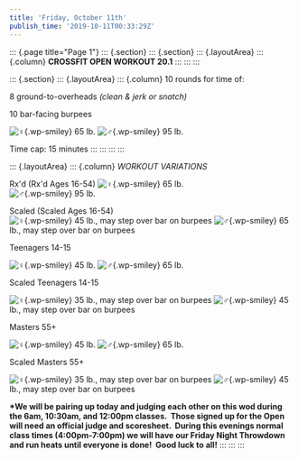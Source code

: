 ```yaml
---
title: 'Friday, October 11th'
publish_time: '2019-10-11T00:33:29Z'
---
```


::: {.page title="Page 1"}
::: {.section}
::: {.section}
::: {.layoutArea}
::: {.column}
**CROSSFIT OPEN WORKOUT 20.1**
:::
:::
:::

::: {.section}
::: {.layoutArea}
::: {.column}
10 rounds for time of:

8 ground-to-overheads *(clean & jerk or snatch)*

10 bar-facing burpees

![♀](https://s0.wp.com/wp-content/mu-plugins/wpcom-smileys/twemoji/2/72x72/2640.png){.wp-smiley}
65 lb.
![♂](https://s0.wp.com/wp-content/mu-plugins/wpcom-smileys/twemoji/2/72x72/2642.png){.wp-smiley}
95 lb.

Time cap: 15 minutes
:::
:::
:::
:::

::: {.layoutArea}
::: {.column}
*WORKOUT VARIATIONS*

Rx'd (Rx'd Ages 16-54)
![♀](https://s0.wp.com/wp-content/mu-plugins/wpcom-smileys/twemoji/2/72x72/2640.png){.wp-smiley}
65 lb.\
![♂](https://s0.wp.com/wp-content/mu-plugins/wpcom-smileys/twemoji/2/72x72/2642.png){.wp-smiley}
95 lb.

Scaled (Scaled Ages 16-54)\
![♀](https://s0.wp.com/wp-content/mu-plugins/wpcom-smileys/twemoji/2/72x72/2640.png){.wp-smiley}
45 lb., may step over bar on burpees
![♂](https://s0.wp.com/wp-content/mu-plugins/wpcom-smileys/twemoji/2/72x72/2642.png){.wp-smiley}
65 lb., may step over bar on burpees

Teenagers 14-15

![♀](https://s0.wp.com/wp-content/mu-plugins/wpcom-smileys/twemoji/2/72x72/2640.png){.wp-smiley}
45 lb.
![♂](https://s0.wp.com/wp-content/mu-plugins/wpcom-smileys/twemoji/2/72x72/2642.png){.wp-smiley}
65 lb.

Scaled Teenagers 14-15

![♀](https://s0.wp.com/wp-content/mu-plugins/wpcom-smileys/twemoji/2/72x72/2640.png){.wp-smiley}
35 lb., may step over bar on burpees
![♂](https://s0.wp.com/wp-content/mu-plugins/wpcom-smileys/twemoji/2/72x72/2642.png){.wp-smiley}
45 lb., may step over bar on burpees

Masters 55+

![♀](https://s0.wp.com/wp-content/mu-plugins/wpcom-smileys/twemoji/2/72x72/2640.png){.wp-smiley}
45 lb.
![♂](https://s0.wp.com/wp-content/mu-plugins/wpcom-smileys/twemoji/2/72x72/2642.png){.wp-smiley}
65 lb.

Scaled Masters 55+

![♀](https://s0.wp.com/wp-content/mu-plugins/wpcom-smileys/twemoji/2/72x72/2640.png){.wp-smiley}
35 lb., may step over bar on burpees
![♂](https://s0.wp.com/wp-content/mu-plugins/wpcom-smileys/twemoji/2/72x72/2642.png){.wp-smiley}
45 lb., may step over bar on burpees

**\*We will be pairing up today and judging each other on this wod
during the 6am, 10:30am, and 12:00pm classes.  Those signed up for the
Open will need an official judge and scoresheet.  During this evenings
normal class times (4:00pm-7:00pm) we will have our Friday Night
Throwdown and run heats until everyone is done!  Good luck to all!**
:::
:::
:::
